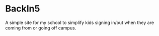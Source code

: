 # BackIn5
A simple site for my school to simplify kids signing in/out when they are coming from or going off campus.
